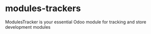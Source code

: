 # modules-trackers
ModulesTracker is your essential Odoo module for tracking and store development modules
